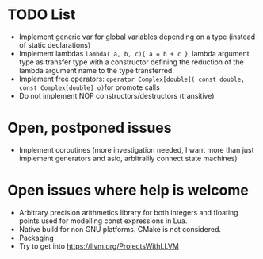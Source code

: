 # TODO List

 * Implement generic var for global variables depending on a type (instead of static declarations)
 * Implement lambdas ```lambda( a, b, c){ a = b + c }```, lambda argument type as transfer type with a constructor defining the reduction of the lambda argument name to the type transferred.
 * Implement free operators: ```operator Complex[double]( const double, const Complex[double] o)```for promote calls
 * Do not implement NOP constructors/destructors (transitive)

# Open, postponed issues
 * Implement coroutines (more investigation needed, I want more than just implement generators and asio, arbitralily connect state machines)

# Open issues where help is welcome
 * Arbitrary precision arithmetics library for both integers and floating points used for modelling const expressions in Lua.
 * Native build for non GNU platforms. CMake is not considered.
 * Packaging
 * Try to get into https://llvm.org/ProjectsWithLLVM


